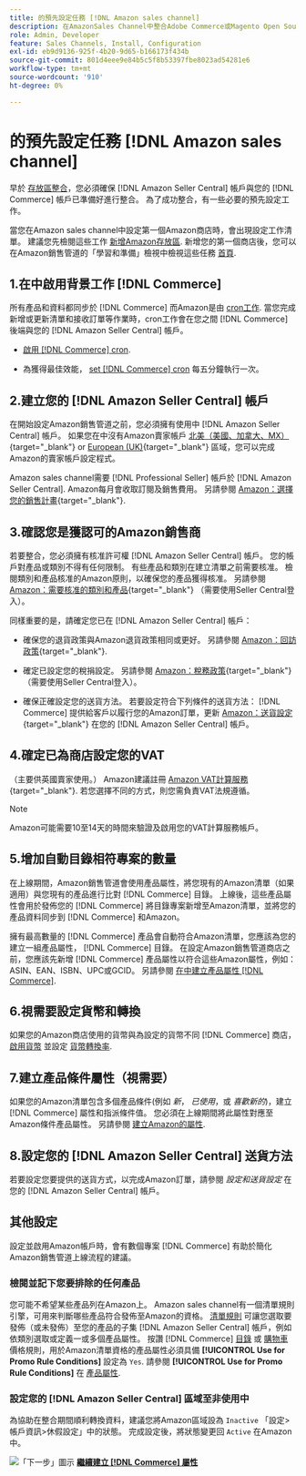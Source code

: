 ```yaml
---
title: 的預先設定任務 [!DNL Amazon sales channel]
description: 在AmazonSales Channel中整合Adobe Commerce或Magento Open Source商店之前，請先檢閱要完成的必要工作。
role: Admin, Developer
feature: Sales Channels, Install, Configuration
exl-id: eb9d9136-925f-4b20-9d65-b166173f434b
source-git-commit: 801d4eee9e84b5c5f8b53397fbe8023ad54281e6
workflow-type: tm+mt
source-wordcount: '910'
ht-degree: 0%

---
```


# 的預先設定任務 [!DNL Amazon sales channel]

早於 [存放區整合](./store-integration.md)，您必須確保 [!DNL Amazon Seller Central] 帳戶與您的 [!DNL Commerce] 帳戶已準備好進行整合。 為了成功整合，有一些必要的預先設定工作。

當您在Amazon sales channel中設定第一個Amazon商店時，會出現設定工作清單。 建議您先檢閱這些工作 [新增Amazon存放區](./store-integration.md). 新增您的第一個商店後，您可以在Amazon銷售管道的「學習和準備」檢視中檢視這些任務 [首頁](./amazon-sales-channel-home.md).

## 1.在中啟用背景工作 [!DNL Commerce]

所有產品和資料都同步於 [!DNL Commerce] 而Amazon是由 [cron工作](https://experienceleague.adobe.com/docs/commerce-admin/systems/tools/cron.html). 當您完成新增或更新清單和接收訂單等作業時，cron工作會在您之間 [!DNL Commerce] 後端與您的 [!DNL Amazon Seller Central] 帳戶。

- [啟用 [!DNL Commerce] cron](https://experienceleague.adobe.com/docs/commerce-admin/systems/tools/cron.html).

- 為獲得最佳效能， [set [!DNL Commerce] cron](https://experienceleague.adobe.com/docs/commerce-admin/config/advanced/system.html) 每五分鐘執行一次。

## 2.建立您的 [!DNL Amazon Seller Central] 帳戶

在開始設定Amazon銷售管道之前，您必須擁有使用中 [!DNL Amazon Seller Central] 帳戶。 如果您在中沒有Amazon賣家帳戶 [北美（美國、加拿大、MX）](https://sell.amazon.com/){target="_blank"} or [European (UK)](https://sell.amazon.co.uk/sell-online/beginners-guide){target="_blank"} 區域，您可以完成Amazon的賣家帳戶設定程式。

Amazon sales channel需要 [!DNL Professional Seller] 帳戶於 [!DNL Amazon Seller Central]. Amazon每月會收取訂閱及銷售費用。 另請參閱 [Amazon：選擇您的銷售計畫](https://sell.amazon.com/pricing.html){target="_blank"}.

## 3.確認您是獲認可的Amazon銷售商

若要整合，您必須擁有核准許可權 [!DNL Amazon Seller Central] 帳戶。 您的帳戶對產品或類別不得有任何限制。 有些產品和類別在建立清單之前需要核准。 檢閱類別和產品核准的Amazon原則，以確保您的產品獲得核准。 另請參閱 [Amazon：需要核准的類別和產品](https://sellercentral.amazon.com/gp/help/200333160){target="_blank"} （需要使用Seller Central登入）。

同樣重要的是，請確定您已在 [!DNL Amazon Seller Central] 帳戶：

- 確保您的退貨政策與Amazon退貨政策相同或更好。 另請參閱 [Amazon：回訪政策](https://www.amazon.com/gp/help/customer/display.html){target="_blank"}.

- 確定已設定您的稅捐設定。 另請參閱 [Amazon：稅務政策](https://sellercentral.amazon.com/gp/help/external/help.html){target="_blank"} （需要使用Seller Central登入）。

- 確保正確設定您的送貨方法。 若要設定符合下列條件的送貨方法： [!DNL Commerce] 提供給客戶以履行您的Amazon訂單，更新 [Amazon：送貨設定](https://sellercentral.amazon.com/sbr/ref=xx_shipset_dnav_xx#shipping_templates){target="_blank"} 在您的 [!DNL Amazon Seller Central] 帳戶。

## 4.確定已為商店設定您的VAT

（主要供英國賣家使用。） Amazon建議註冊 [Amazon VAT計算服務](https://sell.amazon.co.uk/learn/vat-resources#vat-services-on-amazon){target="_blank"}. 若您選擇不同的方式，則您需負責VAT法規遵循。

>[!NOTE]
>
>Amazon可能需要10至14天的時間來驗證及啟用您的VAT計算服務帳戶。

## 5.增加自動目錄相符專案的數量

在上線期間，Amazon銷售管道會使用產品屬性，將您現有的Amazon清單（如果適用）與您現有的產品進行比對 [!DNL Commerce] 目錄。 上線後，這些產品屬性會用於發佈您的 [!DNL Commerce] 將目錄專案新增至Amazon清單，並將您的產品資料同步到 [!DNL Commerce] 和Amazon。

擁有最高數量的 [!DNL Commerce] 產品會自動符合Amazon清單，您應該為您的建立一組產品屬性， [!DNL Commerce] 目錄。 在設定Amazon銷售管道商店之前，您應該先新增 [!DNL Commerce] 產品屬性以符合這些Amazon屬性，例如：ASIN、EAN、ISBN、UPC或GCID。 另請參閱 [在中建立產品屬性 [!DNL Commerce]](./ob-creating-magento-attributes.md).

## 6.視需要設定貨幣和轉換

如果您的Amazon商店使用的貨幣與為設定的貨幣不同 [!DNL Commerce] 商店， [啟用貨幣](https://experienceleague.adobe.com/docs/commerce-admin/config/general/currency-setup.html) 並設定 [貨幣轉換率](https://experienceleague.adobe.com/docs/commerce-admin/stores-sales/site-store/currency/currency-update.html).

## 7.建立產品條件屬性（視需要）

如果您的Amazon清單包含多個產品條件(例如 _新_， _已使用_，或 _喜歡新的_)，建立 [!DNL Commerce] 屬性和指派條件值。 您必須在上線期間將此屬性對應至Amazon條件產品屬性。 另請參閱 [建立Amazon的屬性](./ob-creating-magento-attributes.md).

## 8.設定您的 [!DNL Amazon Seller Central] 送貨方法

若要設定您要提供的送貨方式，以完成Amazon訂單，請參閱 _設定和送貨設定_ 在您的 [!DNL Amazon Seller Central] 帳戶。

## 其他設定

設定並啟用Amazon帳戶時，會有數個專案 [!DNL Commerce] 有助於簡化Amazon銷售管道上線流程的建議。

### 檢閱並記下您要排除的任何產品

您可能不希望某些產品列在Amazon上。 Amazon sales channel有一個清單規則引擎，可用來判斷哪些產品符合發佈至Amazon的資格。 [清單規則](./listing-rules.md) 可讓您選取要發佈（或未發佈）至您的產品的子集 [!DNL Amazon Seller Central] 帳戶，例如依類別選取或定義一或多個產品屬性。 按讚 [!DNL Commerce] [目錄](https://experienceleague.adobe.com/docs/commerce-admin/marketing/promotions/catalog-rules/price-rules-catalog.html) 或 [購物車](https://experienceleague.adobe.com/docs/commerce-admin/marketing/promotions/cart-rules/price-rules-cart.html) 價格規則，用於Amazon清單資格的產品屬性必須具備 **[!UICONTROL Use for Promo Rule Conditions]** 設定為 `Yes`. 請參閱 **[!UICONTROL Use for Promo Rule Conditions]** 在 [產品屬性](https://experienceleague.adobe.com/docs/commerce-admin/catalog/product-attributes/product-attributes.html).

### 設定您的 [!DNL Amazon Seller Central] 區域至非使用中

為協助在整合期間順利轉換資料，建議您將Amazon區域設為 `Inactive` 「設定>帳戶資訊>休假設定」中的狀態。 完成設定後，將狀態變更回 `Active` 在Amazon中。

![「下一步」圖示](assets/btn-next.png) [**繼續建立 [!DNL Commerce] 屬性**](./ob-creating-magento-attributes.md)
